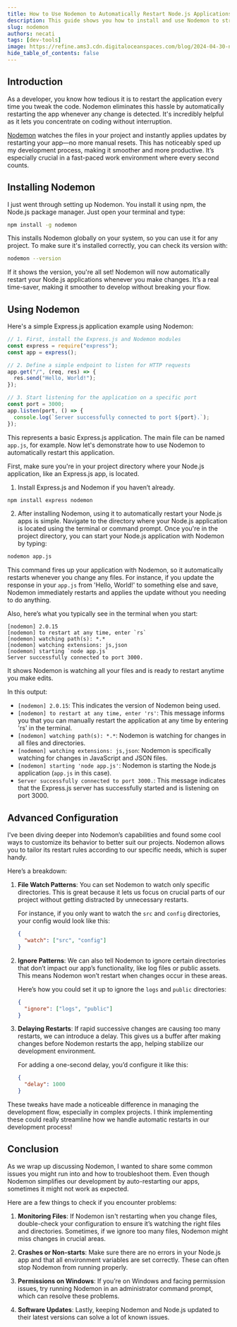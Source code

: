 ```yaml
---
title: How to Use Nodemon to Automatically Restart Node.js Applications
description: This guide shows you how to install and use Nodemon to streamline your development process.
slug: nodemon
authors: necati
tags: [dev-tools]
image: https://refine.ams3.cdn.digitaloceanspaces.com/blog/2024-04-30-nodemon/social.png
hide_table_of_contents: false
---
```


## Introduction

As a developer, you know how tedious it is to restart the application every time you tweak the code. Nodemon eliminates this hassle by automatically restarting the app whenever any change is detected. It's incredibly helpful as it lets you concentrate on coding without interruption.

[Nodemon](https://nodemon.io/) watches the files in your project and instantly applies updates by restarting your app—no more manual resets. This has noticeably sped up my development process, making it smoother and more productive. It’s especially crucial in a fast-paced work environment where every second counts.

## Installing Nodemon

I just went through setting up Nodemon. You install it using npm, the Node.js package manager. Just open your terminal and type:

```bash
npm install -g nodemon
```

This installs Nodemon globally on your system, so you can use it for any project. To make sure it's installed correctly, you can check its version with:

```bash
nodemon --version
```

If it shows the version, you're all set! Nodemon will now automatically restart your Node.js applications whenever you make changes. It’s a real time-saver, making it smoother to develop without breaking your flow.

## Using Nodemon

Here's a simple Express.js application example using Nodemon:

```javascript
// 1. First, install the Express.js and Nodemon modules
const express = require("express");
const app = express();

// 2. Define a simple endpoint to listen for HTTP requests
app.get("/", (req, res) => {
  res.send("Hello, World!");
});

// 3. Start listening for the application on a specific port
const port = 3000;
app.listen(port, () => {
  console.log(`Server successfully connected to port ${port}.`);
});
```

This represents a basic Express.js application. The main file can be named `app.js`, for example. Now let's demonstrate how to use Nodemon to automatically restart this application.

First, make sure you're in your project directory where your Node.js application, like an Express.js app, is located.

1. Install Express.js and Nodemon if you haven’t already.

```bash
npm install express nodemon
```

2. After installing Nodemon, using it to automatically restart your Node.js apps is simple. Navigate to the directory where your Node.js application is located using the terminal or command prompt. Once you're in the project directory, you can start your Node.js application with Nodemon by typing:

```bash
nodemon app.js
```

This command fires up your application with Nodemon, so it automatically restarts whenever you change any files. For instance, if you update the response in your `app.js` from 'Hello, World!' to something else and save, Nodemon immediately restarts and applies the update without you needing to do anything.

Also, here’s what you typically see in the terminal when you start:

```tsx
[nodemon] 2.0.15
[nodemon] to restart at any time, enter `rs`
[nodemon] watching path(s): *.*
[nodemon] watching extensions: js,json
[nodemon] starting `node app.js`
Server successfully connected to port 3000.
```

It shows Nodemon is watching all your files and is ready to restart anytime you make edits.

In this output:

- `[nodemon] 2.0.15`: This indicates the version of Nodemon being used.
- `[nodemon] to restart at any time, enter 'rs'`: This message informs you that you can manually restart the application at any time by entering 'rs' in the terminal.
- `[nodemon] watching path(s): *.*`: Nodemon is watching for changes in all files and directories.
- `[nodemon] watching extensions: js,json`: Nodemon is specifically watching for changes in JavaScript and JSON files.
- `[nodemon] starting 'node app.js'`: Nodemon is starting the Node.js application (`app.js` in this case).
- `Server successfully connected to port 3000.`: This message indicates that the Express.js server has successfully started and is listening on port 3000.

## Advanced Configuration

I’ve been diving deeper into Nodemon’s capabilities and found some cool ways to customize its behavior to better suit our projects. Nodemon allows you to tailor its restart rules according to our specific needs, which is super handy.

Here’s a breakdown:

1. **File Watch Patterns**: You can set Nodemon to watch only specific directories. This is great because it lets us focus on crucial parts of our project without getting distracted by unnecessary restarts.

   For instance, if you only want to watch the `src` and `config` directories, your config would look like this:

   ```json
   {
     "watch": ["src", "config"]
   }
   ```

2. **Ignore Patterns**: We can also tell Nodemon to ignore certain directories that don’t impact our app’s functionality, like log files or public assets. This means Nodemon won’t restart when changes occur in these areas.

   Here’s how you could set it up to ignore the `logs` and `public` directories:

   ```json
   {
     "ignore": ["logs", "public"]
   }
   ```

3. **Delaying Restarts**: If rapid successive changes are causing too many restarts, we can introduce a delay. This gives us a buffer after making changes before Nodemon restarts the app, helping stabilize our development environment.

   For adding a one-second delay, you’d configure it like this:

   ```json
   {
     "delay": 1000
   }
   ```

These tweaks have made a noticeable difference in managing the development flow, especially in complex projects. I think implementing these could really streamline how we handle automatic restarts in our development process!

## Conclusion

As we wrap up discussing Nodemon, I wanted to share some common issues you might run into and how to troubleshoot them. Even though Nodemon simplifies our development by auto-restarting our apps, sometimes it might not work as expected.

Here are a few things to check if you encounter problems:

1. **Monitoring Files**: If Nodemon isn't restarting when you change files, double-check your configuration to ensure it’s watching the right files and directories. Sometimes, if we ignore too many files, Nodemon might miss changes in crucial areas.

2. **Crashes or Non-starts**: Make sure there are no errors in your Node.js app and that all environment variables are set correctly. These can often stop Nodemon from running properly.

3. **Permissions on Windows**: If you’re on Windows and facing permission issues, try running Nodemon in an administrator command prompt, which can resolve these problems.

4. **Software Updates**: Lastly, keeping Nodemon and Node.js updated to their latest versions can solve a lot of known issues.
